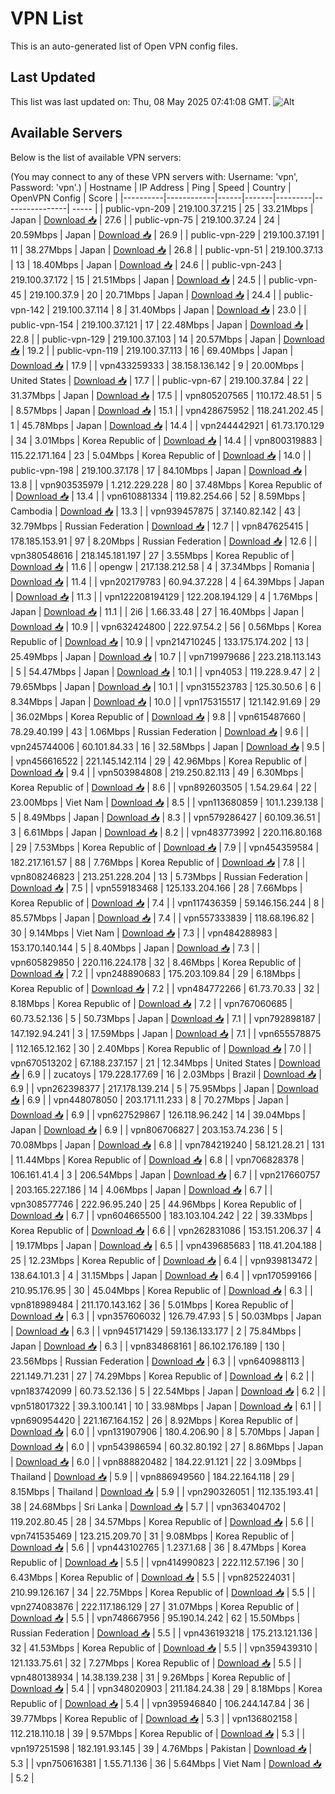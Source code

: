 # VPN List

This is an auto-generated list of Open VPN config files.

## Last Updated

This list was last updated on: Thu, 08 May 2025 07:41:08 GMT.
![Alt](https://repobeats.axiom.co/api/embed/186b98318ef1479477931607c1ad7d823f12451f.svg "Repobeats analytics image")

## Available Servers

Below is the list of available VPN servers:

(You may connect to any of these VPN servers with: Username: 'vpn', Password: 'vpn'.)
| Hostname | IP Address | Ping | Speed | Country | OpenVPN Config | Score |
|----------|------------|------|-------|---------|----------------| ----- |
| public-vpn-209 | 219.100.37.215 | 25 | 33.21Mbps | Japan | [Download 📥](./configs/server_0_JP.ovpn) | 27.6 |
| public-vpn-75 | 219.100.37.24 | 24 | 20.59Mbps | Japan | [Download 📥](./configs/server_1_JP.ovpn) | 26.9 |
| public-vpn-229 | 219.100.37.191 | 11 | 38.27Mbps | Japan | [Download 📥](./configs/server_2_JP.ovpn) | 26.8 |
| public-vpn-51 | 219.100.37.13 | 13 | 18.40Mbps | Japan | [Download 📥](./configs/server_3_JP.ovpn) | 24.6 |
| public-vpn-243 | 219.100.37.172 | 15 | 21.51Mbps | Japan | [Download 📥](./configs/server_4_JP.ovpn) | 24.5 |
| public-vpn-45 | 219.100.37.9 | 20 | 20.71Mbps | Japan | [Download 📥](./configs/server_5_JP.ovpn) | 24.4 |
| public-vpn-142 | 219.100.37.114 | 8 | 31.40Mbps | Japan | [Download 📥](./configs/server_6_JP.ovpn) | 23.0 |
| public-vpn-154 | 219.100.37.121 | 17 | 22.48Mbps | Japan | [Download 📥](./configs/server_7_JP.ovpn) | 22.8 |
| public-vpn-129 | 219.100.37.103 | 14 | 20.57Mbps | Japan | [Download 📥](./configs/server_8_JP.ovpn) | 19.2 |
| public-vpn-119 | 219.100.37.113 | 16 | 69.40Mbps | Japan | [Download 📥](./configs/server_9_JP.ovpn) | 17.9 |
| vpn433259333 | 38.158.136.142 | 9 | 20.00Mbps | United States | [Download 📥](./configs/server_10_US.ovpn) | 17.7 |
| public-vpn-67 | 219.100.37.84 | 22 | 31.37Mbps | Japan | [Download 📥](./configs/server_11_JP.ovpn) | 17.5 |
| vpn805207565 | 110.172.48.51 | 5 | 8.57Mbps | Japan | [Download 📥](./configs/server_12_JP.ovpn) | 15.1 |
| vpn428675952 | 118.241.202.45 | 1 | 45.78Mbps | Japan | [Download 📥](./configs/server_13_JP.ovpn) | 14.4 |
| vpn244442921 | 61.73.170.129 | 34 | 3.01Mbps | Korea Republic of | [Download 📥](./configs/server_14_KR.ovpn) | 14.4 |
| vpn800319883 | 115.22.171.164 | 23 | 5.04Mbps | Korea Republic of | [Download 📥](./configs/server_15_KR.ovpn) | 14.0 |
| public-vpn-198 | 219.100.37.178 | 17 | 84.10Mbps | Japan | [Download 📥](./configs/server_16_JP.ovpn) | 13.8 |
| vpn903535979 | 1.212.229.228 | 80 | 37.48Mbps | Korea Republic of | [Download 📥](./configs/server_17_KR.ovpn) | 13.4 |
| vpn610881334 | 119.82.254.66 | 52 | 8.59Mbps | Cambodia | [Download 📥](./configs/server_18_KH.ovpn) | 13.3 |
| vpn939457875 | 37.140.82.142 | 43 | 32.79Mbps | Russian Federation | [Download 📥](./configs/server_19_RU.ovpn) | 12.7 |
| vpn847625415 | 178.185.153.91 | 97 | 8.20Mbps | Russian Federation | [Download 📥](./configs/server_20_RU.ovpn) | 12.6 |
| vpn380548616 | 218.145.181.197 | 27 | 3.55Mbps | Korea Republic of | [Download 📥](./configs/server_21_KR.ovpn) | 11.6 |
| opengw | 217.138.212.58 | 4 | 37.34Mbps | Romania | [Download 📥](./configs/server_22_RO.ovpn) | 11.4 |
| vpn202179783 | 60.94.37.228 | 4 | 64.39Mbps | Japan | [Download 📥](./configs/server_23_JP.ovpn) | 11.3 |
| vpn122208194129 | 122.208.194.129 | 4 | 1.76Mbps | Japan | [Download 📥](./configs/server_24_JP.ovpn) | 11.1 |
| 2i6 | 1.66.33.48 | 27 | 16.40Mbps | Japan | [Download 📥](./configs/server_25_JP.ovpn) | 10.9 |
| vpn632424800 | 222.97.54.2 | 56 | 0.56Mbps | Korea Republic of | [Download 📥](./configs/server_26_KR.ovpn) | 10.9 |
| vpn214710245 | 133.175.174.202 | 13 | 25.49Mbps | Japan | [Download 📥](./configs/server_27_JP.ovpn) | 10.7 |
| vpn719979686 | 223.218.113.143 | 5 | 54.47Mbps | Japan | [Download 📥](./configs/server_28_JP.ovpn) | 10.1 |
| vpn4053 | 119.228.9.47 | 2 | 79.65Mbps | Japan | [Download 📥](./configs/server_29_JP.ovpn) | 10.1 |
| vpn315523783 | 125.30.50.6 | 6 | 8.34Mbps | Japan | [Download 📥](./configs/server_30_JP.ovpn) | 10.0 |
| vpn175315517 | 121.142.91.69 | 29 | 36.02Mbps | Korea Republic of | [Download 📥](./configs/server_31_KR.ovpn) | 9.8 |
| vpn615487660 | 78.29.40.199 | 43 | 1.06Mbps | Russian Federation | [Download 📥](./configs/server_32_RU.ovpn) | 9.6 |
| vpn245744006 | 60.101.84.33 | 16 | 32.58Mbps | Japan | [Download 📥](./configs/server_33_JP.ovpn) | 9.5 |
| vpn456616522 | 221.145.142.114 | 29 | 42.96Mbps | Korea Republic of | [Download 📥](./configs/server_34_KR.ovpn) | 9.4 |
| vpn503984808 | 219.250.82.113 | 49 | 6.30Mbps | Korea Republic of | [Download 📥](./configs/server_35_KR.ovpn) | 8.6 |
| vpn892603505 | 1.54.29.64 | 22 | 23.00Mbps | Viet Nam | [Download 📥](./configs/server_36_VN.ovpn) | 8.5 |
| vpn113680859 | 101.1.239.138 | 5 | 8.49Mbps | Japan | [Download 📥](./configs/server_37_JP.ovpn) | 8.3 |
| vpn579286427 | 60.109.36.51 | 3 | 6.61Mbps | Japan | [Download 📥](./configs/server_38_JP.ovpn) | 8.2 |
| vpn483773992 | 220.116.80.168 | 29 | 7.53Mbps | Korea Republic of | [Download 📥](./configs/server_39_KR.ovpn) | 7.9 |
| vpn454359584 | 182.217.161.57 | 88 | 7.76Mbps | Korea Republic of | [Download 📥](./configs/server_40_KR.ovpn) | 7.8 |
| vpn808246823 | 213.251.228.204 | 13 | 5.73Mbps | Russian Federation | [Download 📥](./configs/server_41_RU.ovpn) | 7.5 |
| vpn559183468 | 125.133.204.166 | 28 | 7.66Mbps | Korea Republic of | [Download 📥](./configs/server_42_KR.ovpn) | 7.4 |
| vpn117436359 | 59.146.156.244 | 8 | 85.57Mbps | Japan | [Download 📥](./configs/server_43_JP.ovpn) | 7.4 |
| vpn557333839 | 118.68.196.82 | 30 | 9.14Mbps | Viet Nam | [Download 📥](./configs/server_44_VN.ovpn) | 7.3 |
| vpn484288983 | 153.170.140.144 | 5 | 8.40Mbps | Japan | [Download 📥](./configs/server_45_JP.ovpn) | 7.3 |
| vpn605829850 | 220.116.224.178 | 32 | 8.46Mbps | Korea Republic of | [Download 📥](./configs/server_46_KR.ovpn) | 7.2 |
| vpn248890683 | 175.203.109.84 | 29 | 6.18Mbps | Korea Republic of | [Download 📥](./configs/server_47_KR.ovpn) | 7.2 |
| vpn484772266 | 61.73.70.33 | 32 | 8.18Mbps | Korea Republic of | [Download 📥](./configs/server_48_KR.ovpn) | 7.2 |
| vpn767060685 | 60.73.52.136 | 5 | 50.73Mbps | Japan | [Download 📥](./configs/server_49_JP.ovpn) | 7.1 |
| vpn792898187 | 147.192.94.241 | 3 | 17.59Mbps | Japan | [Download 📥](./configs/server_50_JP.ovpn) | 7.1 |
| vpn655578875 | 112.165.12.162 | 30 | 2.40Mbps | Korea Republic of | [Download 📥](./configs/server_51_KR.ovpn) | 7.0 |
| vpn670513202 | 67.188.237.157 | 21 | 12.34Mbps | United States | [Download 📥](./configs/server_52_US.ovpn) | 6.9 |
| zucatoys | 179.228.177.69 | 16 | 2.03Mbps | Brazil | [Download 📥](./configs/server_53_BR.ovpn) | 6.9 |
| vpn262398377 | 217.178.139.214 | 5 | 75.95Mbps | Japan | [Download 📥](./configs/server_54_JP.ovpn) | 6.9 |
| vpn448078050 | 203.171.11.233 | 8 | 70.27Mbps | Japan | [Download 📥](./configs/server_55_JP.ovpn) | 6.9 |
| vpn627529867 | 126.118.96.242 | 14 | 39.04Mbps | Japan | [Download 📥](./configs/server_56_JP.ovpn) | 6.9 |
| vpn806706827 | 203.153.74.236 | 5 | 70.08Mbps | Japan | [Download 📥](./configs/server_57_JP.ovpn) | 6.8 |
| vpn784219240 | 58.121.28.21 | 131 | 11.44Mbps | Korea Republic of | [Download 📥](./configs/server_58_KR.ovpn) | 6.8 |
| vpn706828378 | 106.161.41.4 | 3 | 206.54Mbps | Japan | [Download 📥](./configs/server_59_JP.ovpn) | 6.7 |
| vpn217660757 | 203.165.227.186 | 14 | 4.06Mbps | Japan | [Download 📥](./configs/server_60_JP.ovpn) | 6.7 |
| vpn308577746 | 222.96.95.240 | 25 | 44.96Mbps | Korea Republic of | [Download 📥](./configs/server_61_KR.ovpn) | 6.7 |
| vpn604665500 | 183.103.104.242 | 22 | 39.33Mbps | Korea Republic of | [Download 📥](./configs/server_62_KR.ovpn) | 6.6 |
| vpn262831086 | 153.151.206.37 | 4 | 19.17Mbps | Japan | [Download 📥](./configs/server_63_JP.ovpn) | 6.5 |
| vpn439685683 | 118.41.204.188 | 25 | 12.23Mbps | Korea Republic of | [Download 📥](./configs/server_64_KR.ovpn) | 6.4 |
| vpn939813472 | 138.64.101.3 | 4 | 31.15Mbps | Japan | [Download 📥](./configs/server_65_JP.ovpn) | 6.4 |
| vpn170599166 | 210.95.176.95 | 30 | 45.04Mbps | Korea Republic of | [Download 📥](./configs/server_66_KR.ovpn) | 6.3 |
| vpn818989484 | 211.170.143.162 | 36 | 5.01Mbps | Korea Republic of | [Download 📥](./configs/server_67_KR.ovpn) | 6.3 |
| vpn357606032 | 126.79.47.93 | 5 | 50.03Mbps | Japan | [Download 📥](./configs/server_68_JP.ovpn) | 6.3 |
| vpn945171429 | 59.136.133.177 | 2 | 75.84Mbps | Japan | [Download 📥](./configs/server_69_JP.ovpn) | 6.3 |
| vpn834868161 | 86.102.176.189 | 130 | 23.56Mbps | Russian Federation | [Download 📥](./configs/server_70_RU.ovpn) | 6.3 |
| vpn640988113 | 221.149.71.231 | 27 | 74.29Mbps | Korea Republic of | [Download 📥](./configs/server_71_KR.ovpn) | 6.2 |
| vpn183742099 | 60.73.52.136 | 5 | 22.54Mbps | Japan | [Download 📥](./configs/server_72_JP.ovpn) | 6.2 |
| vpn518017322 | 39.3.100.141 | 10 | 33.98Mbps | Japan | [Download 📥](./configs/server_73_JP.ovpn) | 6.1 |
| vpn690954420 | 221.167.164.152 | 26 | 8.92Mbps | Korea Republic of | [Download 📥](./configs/server_74_KR.ovpn) | 6.0 |
| vpn131907906 | 180.4.206.90 | 8 | 5.70Mbps | Japan | [Download 📥](./configs/server_75_JP.ovpn) | 6.0 |
| vpn543986594 | 60.32.80.192 | 27 | 8.86Mbps | Japan | [Download 📥](./configs/server_76_JP.ovpn) | 6.0 |
| vpn888820482 | 184.22.91.121 | 22 | 3.09Mbps | Thailand | [Download 📥](./configs/server_77_TH.ovpn) | 5.9 |
| vpn886949560 | 184.22.164.118 | 29 | 8.15Mbps | Thailand | [Download 📥](./configs/server_78_TH.ovpn) | 5.9 |
| vpn290326051 | 112.135.193.41 | 38 | 24.68Mbps | Sri Lanka | [Download 📥](./configs/server_79_LK.ovpn) | 5.7 |
| vpn363404702 | 119.202.80.45 | 28 | 34.57Mbps | Korea Republic of | [Download 📥](./configs/server_80_KR.ovpn) | 5.6 |
| vpn741535469 | 123.215.209.70 | 31 | 9.08Mbps | Korea Republic of | [Download 📥](./configs/server_81_KR.ovpn) | 5.6 |
| vpn443102765 | 1.237.1.68 | 36 | 8.47Mbps | Korea Republic of | [Download 📥](./configs/server_82_KR.ovpn) | 5.5 |
| vpn414990823 | 222.112.57.196 | 30 | 6.43Mbps | Korea Republic of | [Download 📥](./configs/server_83_KR.ovpn) | 5.5 |
| vpn825224031 | 210.99.126.167 | 34 | 22.75Mbps | Korea Republic of | [Download 📥](./configs/server_84_KR.ovpn) | 5.5 |
| vpn274083876 | 222.117.186.129 | 27 | 31.07Mbps | Korea Republic of | [Download 📥](./configs/server_85_KR.ovpn) | 5.5 |
| vpn748667956 | 95.190.14.242 | 62 | 15.50Mbps | Russian Federation | [Download 📥](./configs/server_86_RU.ovpn) | 5.5 |
| vpn436193218 | 175.213.121.136 | 32 | 41.53Mbps | Korea Republic of | [Download 📥](./configs/server_87_KR.ovpn) | 5.5 |
| vpn359439310 | 121.133.75.61 | 32 | 7.27Mbps | Korea Republic of | [Download 📥](./configs/server_88_KR.ovpn) | 5.5 |
| vpn480138934 | 14.38.139.238 | 31 | 9.26Mbps | Korea Republic of | [Download 📥](./configs/server_89_KR.ovpn) | 5.4 |
| vpn348020903 | 211.184.24.38 | 29 | 8.18Mbps | Korea Republic of | [Download 📥](./configs/server_90_KR.ovpn) | 5.4 |
| vpn395946840 | 106.244.147.84 | 36 | 39.77Mbps | Korea Republic of | [Download 📥](./configs/server_91_KR.ovpn) | 5.3 |
| vpn136802158 | 112.218.110.18 | 39 | 9.57Mbps | Korea Republic of | [Download 📥](./configs/server_92_KR.ovpn) | 5.3 |
| vpn197251598 | 182.191.93.145 | 39 | 4.76Mbps | Pakistan | [Download 📥](./configs/server_93_PK.ovpn) | 5.3 |
| vpn750616381 | 1.55.71.136 | 36 | 5.64Mbps | Viet Nam | [Download 📥](./configs/server_94_VN.ovpn) | 5.2 |
